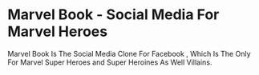# Marvel Book - Social Media For Marvel Heroes

Marvel Book Is The Social Media Clone For Facebook , Which Is The Only For Marvel Super Heroes and Super Heroines As Well Villains.